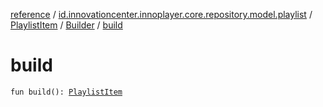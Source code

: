 [reference](../../../index.md) / [id.innovationcenter.innoplayer.core.repository.model.playlist](../../index.md) / [PlaylistItem](../index.md) / [Builder](index.md) / [build](./build.md)

# build

`fun build(): `[`PlaylistItem`](../index.md)